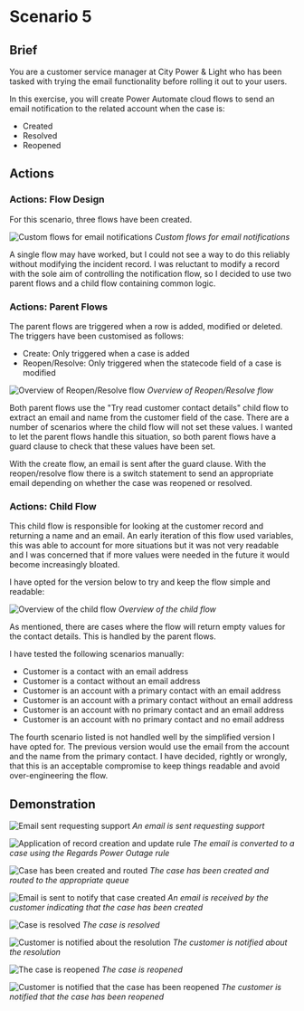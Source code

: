 # Scenario 5

## Brief

You are a customer service manager at City Power & Light who has been tasked
with trying the email functionality before rolling it out to your users.

In this exercise, you will create Power Automate cloud flows to send an email
notification to the related account when the case is:

- Created
- Resolved
- Reopened

## Actions

### Actions: Flow Design

For this scenario, three flows have been created.

![Custom flows for email notifications](../images/s5_1.png)
_Custom flows for email notifications_

A single flow may have worked, but I could not see a way to do this reliably
without modifying the incident record. I was reluctant to modify a record with
the sole aim of controlling the notification flow, so I decided to use two
parent flows and a child flow containing common logic.

### Actions: Parent Flows

The parent flows are triggered when a row is added, modified or deleted. The
triggers have been customised as follows:

- Create: Only triggered when a case is added
- Reopen/Resolve: Only triggered when the statecode field of a case is modified

![Overview of Reopen/Resolve flow](../images/s5_2.png)
_Overview of Reopen/Resolve flow_

Both parent flows use the "Try read customer contact details" child flow to
extract an email and name from the customer field of the case. There are a
number of scenarios where the child flow will not set these values. I wanted to
let the parent flows handle this situation, so both parent flows have a guard
clause to check that these values have been set.

With the create flow, an email is sent after the guard clause. With the
reopen/resolve flow there is a switch statement to send an appropriate email
depending on whether the case was reopened or resolved.

### Actions: Child Flow

This child flow is responsible for looking at the customer record and returning
a name and an email. An early iteration of this flow used variables, this was
able to account for more situations but it was not very readable and I was
concerned that if more values were needed in the future it would become
increasingly bloated.

I have opted for the version below to try and keep the flow simple and readable:

![Overview of the child flow](../images/s5_3.png)
_Overview of the child flow_

As mentioned, there are cases where the flow will return empty values for the
contact details. This is handled by the parent flows.

I have tested the following scenarios manually:

- Customer is a contact with an email address
- Customer is a contact without an email address
- Customer is an account with a primary contact with an email address
- Customer is an account with a primary contact without an email address
- Customer is an account with no primary contact and an email address
- Customer is an account with no primary contact and no email address

The fourth scenario listed is not handled well by the simplified version I have
opted for. The previous version would use the email from the account and the
name from the primary contact. I have decided, rightly or wrongly, that this is
an acceptable compromise to keep things readable and avoid over-engineering the
flow.

## Demonstration

![Email sent requesting support](../images/s5_4.png)
_An email is sent requesting support_

![Application of record creation and update rule](../images/s5_5.png)
_The email is converted to a case using the Regards Power Outage rule_

![Case has been created and routed](../images/s5_7.png)
_The case has been created and routed to the appropriate queue_

![Email is sent to notify that case created](../images/s5_6.png)
_An email is received by the customer indicating that the case has been created_

![Case is resolved](../images/s5_8.png)
_The case is resolved_

![Customer is notified about the resolution](../images/s5_9.png)
_The customer is notified about the resolution_

![The case is reopened](../images/s5_10.png)
_The case is reopened_

![Customer is notified that the case has been reopened](../images/s5_11.png)
_The customer is notified that the case has been reopened_

